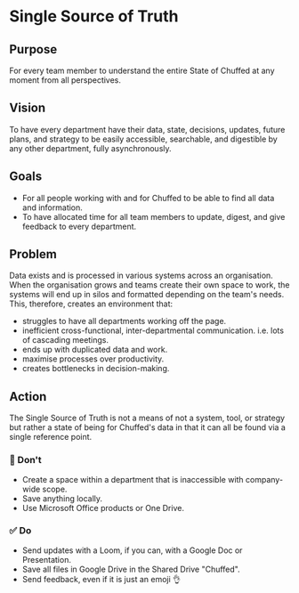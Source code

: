 # Single Source of Truth
## Purpose
For every team member to understand the entire State of Chuffed at any moment from all perspectives. 
## Vision
To have every department have their data, state, decisions, updates, future plans, and strategy to be easily accessible, searchable, and digestible by any other department, fully asynchronously. 
## Goals
- For all people working with and for Chuffed to be able to find all data and information. 
- To have allocated time for all team members to update, digest, and give feedback to every department.

## Problem
Data exists and is processed in various systems across an organisation. When the organisation grows and teams create their own space to work, the systems will end up in silos and formatted depending on the team's needs. This, therefore, creates an environment that:
- struggles to have all departments working off the page.
- inefficient cross-functional, inter-departmental communication. i.e. lots of cascading meetings.
- ends up with duplicated data and work.
- maximise processes over productivity.
- creates bottlenecks in decision-making.
## Action
The Single Source of Truth is not a means of not a system, tool, or strategy but rather a state of being for Chuffed's data in that it can all be found via a single reference point.
### 🚫 Don't
- Create a space within a department that is inaccessible with company-wide scope.
- Save anything locally.
- Use Microsoft Office products or One Drive.

### ✅ Do
- Send updates with a Loom, if you can, with a Google Doc or Presentation.
- Save all files in Google Drive in the Shared Drive "Chuffed".
- Send feedback, even if it is just an emoji 👌


